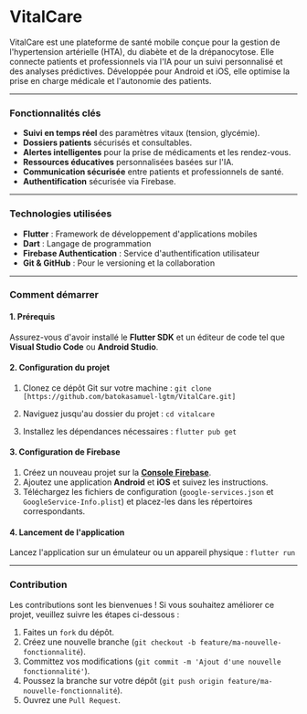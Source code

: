 # VitalCare
VitalCare est une plateforme de santé mobile conçue pour la gestion de l'hypertension artérielle (HTA), du diabète et de la drépanocytose. Elle connecte patients et professionnels via l'IA pour un suivi personnalisé et des analyses prédictives. Développée pour Android et iOS, elle optimise la prise en charge médicale et l'autonomie des patients.

---

### Fonctionnalités clés

* **Suivi en temps réel** des paramètres vitaux (tension, glycémie).
* **Dossiers patients** sécurisés et consultables.
* **Alertes intelligentes** pour la prise de médicaments et les rendez-vous.
* **Ressources éducatives** personnalisées basées sur l'IA.
* **Communication sécurisée** entre patients et professionnels de santé.
* **Authentification** sécurisée via Firebase.

---

### Technologies utilisées

* **Flutter** : Framework de développement d'applications mobiles
* **Dart** : Langage de programmation
* **Firebase Authentication** : Service d'authentification utilisateur
* **Git & GitHub** : Pour le versioning et la collaboration

---

### Comment démarrer

#### 1. Prérequis

Assurez-vous d'avoir installé le **Flutter SDK** et un éditeur de code tel que **Visual Studio Code** ou **Android Studio**.

#### 2. Configuration du projet

1.  Clonez ce dépôt Git sur votre machine :
    `git clone [https://github.com/batokasamuel-lgtm/VitalCare.git]`

2.  Naviguez jusqu'au dossier du projet :
    `cd vitalcare`

3.  Installez les dépendances nécessaires :
    `flutter pub get`

#### 3. Configuration de Firebase

1.  Créez un nouveau projet sur la **[Console Firebase](https://console.firebase.google.com/)**.
2.  Ajoutez une application **Android** et **iOS** et suivez les instructions.
3.  Téléchargez les fichiers de configuration (`google-services.json` et `GoogleService-Info.plist`) et placez-les dans les répertoires correspondants.

#### 4. Lancement de l'application

Lancez l'application sur un émulateur ou un appareil physique :
`flutter run`

---

### Contribution

Les contributions sont les bienvenues ! Si vous souhaitez améliorer ce projet, veuillez suivre les étapes ci-dessous :

1.  Faites un `fork` du dépôt.
2.  Créez une nouvelle branche (`git checkout -b feature/ma-nouvelle-fonctionnalité`).
3.  Committez vos modifications (`git commit -m 'Ajout d'une nouvelle fonctionnalité'`).
4.  Poussez la branche sur votre dépôt (`git push origin feature/ma-nouvelle-fonctionnalité`).
5.  Ouvrez une `Pull Request`.
